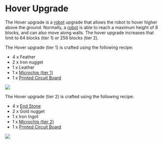 # Hover Upgrade

The Hover upgrade is a [robot](/block/robot) upgrade that allows the
robot to hover higher above the ground. Normally, a
[robot](/block/robot) is able to reach a maximum height of 8 blocks, and
can also move along walls. The hover upgrade increases that limit to 64
blocks (tier 1) or 256 blocks (tier 2).

The Hover upgrade (tier 1) is crafted using the following recipe:

- 4 x Feather
- 2 x Iron nugget
- 1 x Leather
- 1 x [Microchip (tier 1)](/item/materials)
- 1 x [Printed Circuit Board](/item/materials)

![](https://ocdoc.cil.li/_media/recipes:items:t1hoverupgrade.png)

The Hover upgrade (tier 2) is crafted using the following recipe:

- 4 x [End Stone](/item/materials)
- 2 x Gold nugget
- 1 x Iron Ingot
- 1 x [Microchip (tier 2)](/item/materials)
- 1 x [Printed Circuit Board](/item/materials)

![](https://ocdoc.cil.li/_media/recipes:items:t2hoverupgrade.png)